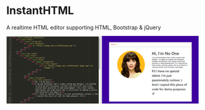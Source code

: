 # InstantHTML
A realtime HTML editor supporting HTML, Bootstrap &amp; jQuery

![InsantHTML Demo Screenshot](demo.png)

